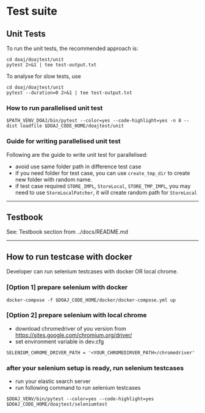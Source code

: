 # Test suite

## Unit Tests

To run the unit tests, the recommended approach is:

```
cd doaj/doajtest/unit
pytest 2>&1 | tee test-output.txt
```

To analyse for slow tests, use

```
cd doaj/doajtest/unit
pytest --duration=0 2>&1 | tee test-output.txt
```

###  How to run parallelised unit test
```shell
$PATH_VENV_DOAJ/bin/pytest --color=yes --code-highlight=yes -n 8 --dist loadfile $DOAJ_CODE_HOME/doajtest/unit
```

### Guide for writing parallelised unit test 
Following are the guide to write unit test for parallelised:
* avoid use same folder path in difference test case
* if you need folder for test case, you can use `create_tmp_dir` to create new folder with random name.
* if test case required `STORE_IMPL`, `StoreLocal`, `STORE_TMP_IMPL`, you may need to use `StoreLocalPatcher`, it will create random path for `StoreLocal`


----------------------------------------

## Testbook

See: Testbook section from ../docs/README.md


----------------------------------------

## How to run testcase with docker
Developer can run selenium testcases with docker OR local chrome.

### [Option 1] prepare selenium with docker
```shell
docker-compose -f $DOAJ_CODE_HOME/docker/docker-compose.yml up
```

### [Option 2] prepare selenium with local chrome
* download chromedriver of you version from https://sites.google.com/chromium.org/driver/
* set environment variable in dev.cfg
```shell
SELENIUM_CHROME_DRIVER_PATH = '<YOUR_CHROMEDIRVER_PATH>/chromedriver'
```

### after your selenium setup is ready, run selenium testcases
* run your elastic search server
* run following command to run selenium testcases
```shell
$DOAJ_VENV/bin/pytest --color=yes --code-highlight=yes $DOAJ_CODE_HOME/doajtest/seleniumtest 
```

